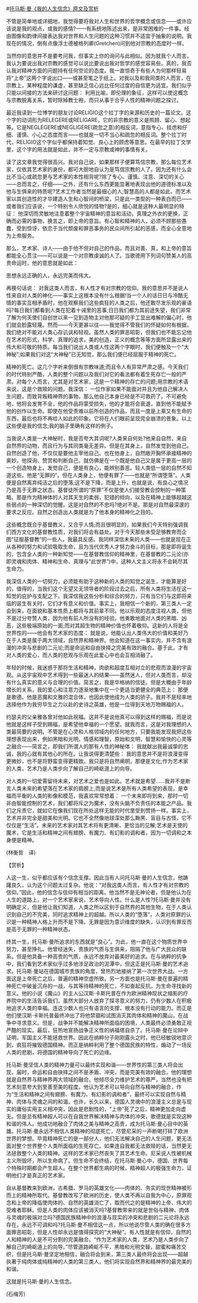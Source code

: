 #[托马斯·曼《我的人生信念》原文及赏析](https://www.vrrw.net/wx/12037.html)

不管是简单地或详细地，我觉得要将我对人生和世界的哲学概念或信念——或许应该说是我的观点，或我的感情?——有系统地陈述出来，是非常困难的一件事。经由图像和韵律间接表达我对世界和人生问题的这种习惯并不适宜于抽象的说明。我现在的情况，倒有点像浮士德被格列卿(Gretchen)问到他对宗教的态度时一样。

当然你的意思并不是要考问我，但事实上你的询问与此相似。因为就我个人而言，我认为要说出我对宗教的感觉可以说比要说出我对哲学的感觉容易些。真的，我否认我对精神方面的问题持有任何空论的态度。我一直惊奇于有些人为何那样轻易将“上帝”这两个字说出口——或甚至笔之于纸上。对我以及和我同类的人而言，在宗教上，某种程度的谦虚，甚至缺乏信心远比任何过度的自信更为适宜。我们似乎只能以间接的方法来研讨这问题： 利用比喻，即伦理的象征，这样可以使这概念与宗教脱离关系，暂时除掉教士袍，而只从事于合乎人性的精神问题之探讨。

最近我读到一位博学的朋友讨论RELIGIO这个拉丁字的来源和历史的一篇论文。这个字的动词形为RELEGERE或RELIGARE，它的非宗教的意义是照顾、留心、想起等。它是NEGLEGERE或NEGLIGERE(疏忽之意)的相反词，意指专心、挂虑和仔细、谨慎、小心之态度而言——也就是一切不当心和疏忽的相反词。整个拉丁时代，RELIGIO这个字似乎都保持着知觉、良心上的顾虑等意思。在最早的拉丁文学里，这个字的用法就是如此，并不一定与宗教或神的事情有关。



读了这文章我觉得很高兴。我对自己说，如果那样子便算笃信宗教，那么每位艺术家，仅依其艺术家的身份，都可大胆地自认为是笃信宗教的人了。因为还有什么会比不当心或疏忽更与艺术家的本性相背呢?除了专心、谨慎、注意、深切的关心——总而言之，仔细——之外，还有什么东西更能显著地表现出他的道德标准以及他与生俱来的特质呢?艺术工作者当然是最细心的人;智慧高的人都是如此，而艺术家以其创造性的才华建造人生和心智间的桥梁，只是此一类型的一种表白而已——或者我们应该说，一个特别令人欣悦的怪物?是的，细心就是这种人最明显的特征： 他深切而灵敏地注意着整个宇宙精神的意旨和活动，真理之外衣的更换，正确而必需的事物，换言之，即上帝的意旨。有心智和精神的人，必须不顾那些愚蠢，受到惊讶，依恋于当代颓废和罪恶事务的民众间所引起的恶感，而全心全意地为上帝服务。

那么，艺术家、诗人——由于他不但对自己的作品，而且对善、真，和上帝的意旨都能全心贯注——可以说是一个对宗教虔诚的人了。当歌德用下列词句赞美人的高贵命运时，他的意思就是如此：

思想永远正确的人，永远完美而伟大。

再换句话说： 对我这类人而言，有人性才有对宗教的信仰。我的意思并不是说人性来自对人类的神化——事实上这根本没有什么根据!当一个人的话日日与冷酷无情的事实互相矛盾时，他在观察我们这些疯狂的人类之后，他还敢尽发乐观的豪语吗?每日我们都看到人类在犯着十诫里的恶事;日日我们都为其前途失望，我们非常了解为何天使们自创世以来一见到造物主对他那可疑的手工显出难解的偏心时，他们就会脸露轻蔑。然而——今天更甚以往——我觉得不管我们的怀疑如何有根据，我们绝对不能对人类心存讥讽和轻视。虽然人类的罪恶昭彰，但我们也不能忘记他在艺术的形式，科学、真理的追求，美的创造，正义的概念等等方面所显露出来的伟大和可敬的特质。每当我们说出人类或人性这两个字眼时，我们便触及一个“大神秘”;如果我们对这“大神秘”已无知觉，那么我们便已经屈服于精神的死亡。

精神的死亡。这几个字听来倒很有宗教味道;而且令人有异常严肃之感。今天我们的时代特别严酷，人类的整个问题以及我们对它的看法都有着生死存亡一般的严肃。对每个人而言，尤其是对艺术家，这是一个精神的存亡的问题;用宗教的术语来说，这是个救赎的问题。我深信： 一位作家如果不能面对并且为他自己解决人生问题，而致背叛精神界的事物，那么他自己本身已经是不可救药了。不可避免地，他将会发育不全，他的作品将蒙受损失，他的才能将会衰退，直到他不能赋予他的创作以生命。即使在他受责难以前所创造的作品，而且一度是上乘又有生命的东西，最后也将不再给人如此的印象。它将在人们眼前呈现完全崩溃的景象。以上这些便是我的信念;我的脑子里确有这样的例子。

当我说人类是一大神秘时，我是否夸大其词呢?人类来自何处?他来自自然，来自自然界的动物，而且行为与其同类毫无差异。但是在其身上，自然发觉到他自己。自然创造了他，不仅仅是要他主宰他自己。也在他身上，自然敞开胸怀承接精神的奥妙。他探询、赞赏和判断自己，就仿佛是在一个既是他自己又是属于更高一层的一个创造物身上。发觉自己，便是有良心，能辨别善恶。较人类低一层的自然不知道这些。他是“无罪的”。但在人类身上，他便有罪了——也就是“所谓堕落”。人类便是自然离弃纯洁之后的堕落;这不是下降，而是上升，也就是说，有良心之情况乃是高于无罪之状态。基督徒所谓的“原罪”不仅是使人们接受教会控制的一种策略。那是作为精神体的人对其天生的柔弱，犯错的倾向，以及在精神上能够超越这些弱点的一种深切的觉醒。这是对自然的不忠吗?绝对不是。那是对自然最深邃的要求之反应。自然之创造出人类就是为了他本身的精神化之目的。

这些概念既合乎基督教义，又合乎人情;而且很明显的，如果我们今天特别强调我们西方文化的基督教性质，对我们将会有益处。对于今天那些未受足够教育而企图“征服基督教”的一些人，我最具反感。我同样深信未来的人类——也就是现在正从各种的努力和试验吸取生命，且为当代优秀人才努力奋斗的目标，那是即将诞生的，包含全人类的一种新知觉——在基督教信仰的精神里，在基督教的二元论(亦即灵魂和肉体、精神和生命、真理与“此世界”)中，这种人文主义将永不会耗尽其生命力。

我深信人类的一切努力，必须能有助于这种新的人类的知觉之诞生，才能算是好的，值得的，当我们这个无望又无领导者的阶段过去之后，所有人类将生活在这一知觉的庇护与支配之下。我深信我这些分析和综合的努力，只有当它们与这即将来临的诞生有关时，它们才有意义和价值。事实上，我相信一个新的，第三类人一定会到来，在面貌和基本性质上都将与其前辈不同。他以乐观的态度注视人类，但他不是过分夸赞人类，因为他有前人所没有的经验。他勇敢地面对人类的黑暗、凶恶，这些极端原始的一面;而对其超生物的精神价值也怀着敬仰。这新的人将是全世界性的——他会有艺术家的态度： 就是说，他能认出人类伟大的价值和美好乃在于人类是属于两大领域，自然界和精神界。他会知道在这一事实内，并不含有浪漫的冲突与悲剧的二元论;而是命运和自由抉择之完美有效的融合。基于此，才有对人类的爱心，而人类的悲观与乐观在此爱心中也会互相消融了。

年轻的时候，我迷惑于那将生活和精神，肉欲和超度互相对立的悲观而浪漫的宇宙观。从这宇宙观中艺术得到一些最迷人的结果——虽然迷人，但对人类而言，却没有什么真实的意义与合理的价值。简言之，我是华格纳的信徒。但是大概由于年龄增长的关系，我的爱心和注意力逐渐地集中在一个更适当更健全的典范上： 那便是歌德。他是恶魔和文雅的混合体，也因此使他成为人类的骄子。我并不是轻率地选择他作为我穷毕生之力以赴的史诗之英雄，他是一位得到天地万物赐福的人。

约瑟夫的父亲雅各曾对他如此祝福。这并不是说他真可以得到这样的赐福，而是说他就是这样子受到赐福，是希望他幸福的一个愿望。就我而言，这是对我理想的人类最简要的说明。不管是在心灵和人格领域内的任何地方，只要我能发现我把这些理想表现出来，例如黑暗和光明，情感和理智，原始和文明，智慧和愉快的心灵等之融合——简言之，即我们所谓人的那有人性的神秘体： 我就献出我最诚挚的忠诚，我的心就有其他心的所在。让我说得更清楚些： 我的意思并不是将浪漫变得更微妙，也不是将野蛮变得更精致。我只是将自然阐明，那便是文化;作为艺术家的人类，艺术乃是人类步向了解自己的崎岖道上的向导。

对人类的一切爱需留待未来，对艺术之爱也是如此。艺术就是希望……我并不是断言人类未来的希望落在艺术家的肩膀上;而是说艺术是所有人类希望的表现，是幸福而平衡的人类的影像和模范，我喜欢常常想着： 一个未来即将到来，那时一切非由智能控制的艺术，我们都将斥之为魔术，没有头脑不负责任的本能之产品。我们之斥责它，就如它在像我们现在所处这样无能的时代里受到赞扬一样。事实上，艺术并非完全是甜美和光明。它也不全然像地球深处那么黝黑、盲目与古怪，它不仅仅是“生活”。未来的艺术家对其艺术将有更清晰、更恰当的见解;艺术是天使的魔术，它是生活和精神之间有翅膀、有魔力、有幻影的调和者，因为一切调和之本身便是精神。

(林衡哲　译)

【赏析】

人这一生，似乎都应该有个信念支撑。因此当有人问托马斯·曼的人生信念，他踌躇良久，认为这个问题太过复杂。他说：“对我这类人而言，有人性才有对宗教的信仰。”因此，他的信念与信仰有相当的距离。他当然不是无神论者，但是他认为在人生的道路上，对一个艺术家来说，艺术导向人性。什么是人性?托马斯·曼并没有明确定义，但是他让我们知道，人类之所以区别于自然界的其他生物，在于人类认识到自己的不完美，同时追求精神上的超越。所以人类的“堕落”，人类对原罪的认识是一种精神人格上升而不是下降。无罪是因为意识维度的缺失，认识到有罪反而是高于无罪的一种精神状态。

终其一生，托马斯·曼所追求的东西就是“良心”。为此，他一直在这个物质世界中努力，甚至挣扎。他曾经迷失，贵族的气质与生俱来，阻隔了他与广大民众的联系。但是他具备一种高贵的气质，永远不放弃对最美好的追求。在与纳粹的抗争中，我们看到艺术家似乎过多地涉足政治的泥潭中，但这正是托马斯·曼的艺术追求。托马斯·曼站在德国城市贵族的角度，曾热烈地接纳了第一次世界大战。一方面这是上帝死亡之后，普遍的精神空虚所致。另一方面也是托马斯·曼在普遍的精神死亡中破釜沉舟的一战，与其等待精神的死亡，不如奋起反抗，为生命寻找新的意义。他的小说《魔山》的主人公汉斯·卡斯托普在作为欧洲精神现状之缩影的疗养院中的生活告诉我们，虽然大部分人放弃了探寻意义的努力，仍有少数人在积极地追求人类的幸福。连这少数人也只有语言的支撑，根本没有行动的能力。而正是他们使汉斯·卡斯托普最终冲出了将他禁锢和试图消灭其肉体和精神的魔山，在战争中寻求意义。但是，战争并不能解决精神所面临的困境，人类最终必须勇敢正视严酷的现实。最后，狂热地宣扬战争正义性的纳福塔自杀了。托马斯·曼在论辩中证明，军国主义不能拯救世界。因此在纳粹分子刚刚露头之时，他已经敏锐地意识到，疯狂将摧毁德国精神。而正是纳粹利用了整个德国民族的特性，煽动了一场反人类的悲剧，将德国的精神导向了死亡的边缘。

托马斯·曼坚信人类的精神力量可以最终实现和谐——世界性的第三类人将会出现，届时，命运和自由抉择之间不是矛盾、冲突，而是完美有效的融合。他的理想就是自然界与精神界两大领域的融合。他倾尽全力维护艺术的尊严，当然也没有把艺术刻意夸大到至善至美的程度。他认为艺术可以导向自然与精神的融合，作为“生活和精神之间有翅膀、有魔力、有幻影的调和者”，最终可以实现自然与精神、肉体与灵魂之间的和谐。也许，长久以来，德国人灵魂中的浪漫主义总是与现实的庸俗实用主义相冲突，因此是悲剧性的，“上帝”死了之后，精神更加走向虚无。但是总有精神超人可以在自我世界解决精神与肉体的冲突，歌德就是实现这种和谐的伟人。他成功地融合了肉体之美与精神之高贵，成为托马斯·曼心目中的英雄。托马斯·曼永远不相信人类精神的彻底死亡，尽管尼采的一声断喝打碎了欧洲世界的梦想。毕竟精神死亡的是一部分人，他们无法解决自己的人生问题，更无法面对整个世界整个人类所面临的生死存亡。如果连自我都无法救赎的话，当然更无法拯救整个人类的精神。这样的艺术家已然丧失了其艺术生命。尼采说人性被机械主义所毁坏，所以生命病了。但生命不会终结，在托马斯·曼心中，德国、世界每个特殊时期都会产生超人。在整个世界都生病的时候，精神超人的极强生命力，证明他们才是真正的艺术家。

自从基督教来到欧洲，古希腊、罗马的英雄文化——肉体的、务实的现世精神被形而上的精神所取代。基督教改写了欧洲的历史，使人类不再以自我为中心，原罪观念和上帝的降临使肉体的、自然的英雄消亡了，取而代之的是精神的上帝、伟大的受难者耶稣。但是人类的肉体应该被消灭吗?基督教带来的就是世俗与精神、肉体与灵魂的极端对立吗?德国民族精神中的浪漫与现实的冲突和悲剧的二元论将永远存在，永远不可调和吗?托马斯·曼不相信这一点，所以他说尽管人类的确在很多方面罪恶昭彰，但是人性却永远是值得探究的“大神秘”。有人性就是有信仰，自然的人和精神的人是不可分割的完美融合。“作为艺术家的人类，艺术乃是人类步向了解自己的崎岖道上的向导。”尽管道路崎岖不平，黑暗和光明交替，甜蜜和痛苦交织，但是托马斯·曼坚定地相信，融合将会到来，第三类人最终将会出现——超越执著于纯肉体或纯精神的人类的第三类人，他们将实现自然界和精神界的最完美的和谐。

这就是托马斯·曼的人生信念。

(石梅芳)

